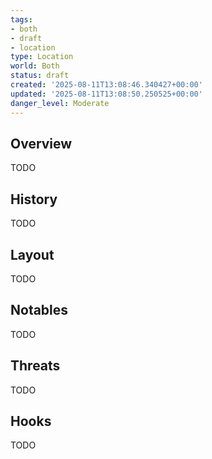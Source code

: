 ```yaml
---
tags:
- both
- draft
- location
type: Location
world: Both
status: draft
created: '2025-08-11T13:08:46.340427+00:00'
updated: '2025-08-11T13:08:50.250525+00:00'
danger_level: Moderate
---
```



## Overview

TODO
## History

TODO
## Layout

TODO
## Notables

TODO
## Threats

TODO
## Hooks

TODO
